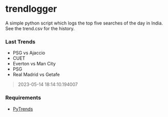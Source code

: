 # trendlogger
A simple python script which logs the top five searches of the day in India.<br>See the trend.csv for the history.<br>

<!-- Last Trends -->
### Last Trends
* PSG vs Ajaccio
* CUET
* Everton vs Man City
* PSG
* Real Madrid vs Getafe
> 2023-05-14 18:14:10.194007

<!-- Requirements -->
### Requirements
* [PyTrends](https://github.com/dreyco676/pytrends)
